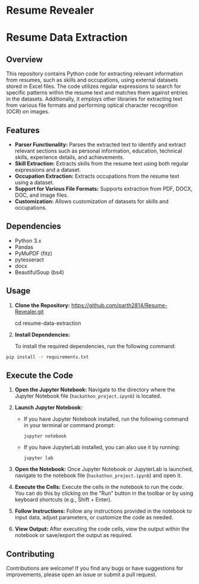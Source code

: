 # Resume Revealer

# Resume Data Extraction

## Overview

This repository contains Python code for extracting relevant information from resumes, such as skills and occupations, using external datasets stored in Excel files. The code utilizes regular expressions to search for specific patterns within the resume text and matches them against entries in the datasets. Additionally, it employs other libraries for extracting text from various file formats and performing optical character recognition (OCR) on images.

## Features

- **Parser Functionality:** Parses the extracted text to identify and extract relevant sections such as personal information, education, technical skills, experience details, and achievements.
- **Skill Extraction:** Extracts skills from the resume text using both regular expressions and a dataset.
- **Occupation Extraction:** Extracts occupations from the resume text using a dataset.
- **Support for Various File Formats:** Supports extraction from PDF, DOCX, DOC, and image files.
- **Customization:** Allows customization of datasets for skills and occupations.

## Dependencies

- Python 3.x
- Pandas
- PyMuPDF (fitz)
- pytesseract
- docx
- BeautifulSoup (bs4)

## Usage

1. **Clone the Repository:**
    https://github.com/parth2814/Resume-Revealer.git

    cd resume-data-extraction
   
3. **Install Dependencies:**
   
   To install the required dependencies, run the following command:
  ```bash
  pip install -r requirements.txt
  ```


## Execute the Code

1. **Open the Jupyter Notebook:** Navigate to the directory where the Jupyter Notebook file (`hackathon_project.ipynb`) is located.

2. **Launch Jupyter Notebook:**
   - If you have Jupyter Notebook installed, run the following command in your terminal or command prompt:
     ```
     jupyter notebook
     ```
   - If you have JupyterLab installed, you can also use it by running:
     ```
     jupyter lab
     ```

3. **Open the Notebook:** Once Jupyter Notebook or JupyterLab is launched, navigate to the notebook file (`hackathon_project.ipynb`) and open it.

4. **Execute the Cells:** Execute the cells in the notebook to run the code. You can do this by clicking on the "Run" button in the toolbar or by using keyboard shortcuts (e.g., Shift + Enter).

5. **Follow Instructions:** Follow any instructions provided in the notebook to input data, adjust parameters, or customize the code as needed.

6. **View Output:** After executing the code cells, view the output within the notebook or save/export the output as required.

## Contributing

Contributions are welcome! If you find any bugs or have suggestions for improvements, please open an issue or submit a pull request.



